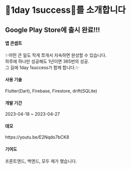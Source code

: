 <h1>🍎1day 1success🍎를 소개합니다</h1>
<h2>Google Play Store에 출시 완료!!!</h2>
<h4>앱 콘셉트</h4>
✨어떤 큰 일도 작게 쪼개서 지속하면 완성할 수 있습니다.<br>
하루에 하나만 성공해도 1년이면 365번의 성공.<br>
그 길에 1day 1success가 함께 합니다.✨<br>
<h4>사용 기술</h4>
Flutter(Dart), Firebase, Firestore, drift(SQLite)<br>
<h4>개발 기간</h4>
2023-04-18 ~ 2023-04-27
<h4>데모</h4>
https://youtu.be/E2Nqdo7bCK8<br>
<h4>기여도</h4>
프론트엔드, 백엔드, 모두 제가 했습니다.<br>
